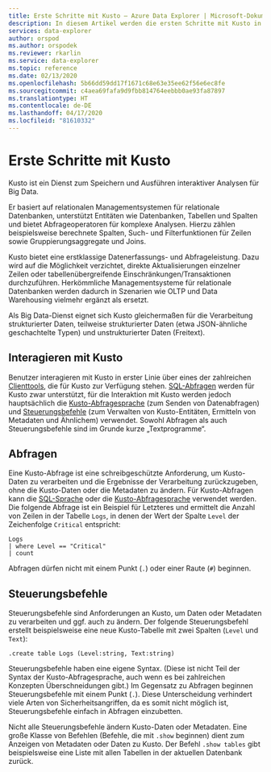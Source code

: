```yaml
---
title: Erste Schritte mit Kusto – Azure Data Explorer | Microsoft-Dokumentation
description: In diesem Artikel werden die ersten Schritte mit Kusto in Azure Data Explorer beschrieben.
services: data-explorer
author: orspod
ms.author: orspodek
ms.reviewer: rkarlin
ms.service: data-explorer
ms.topic: reference
ms.date: 02/13/2020
ms.openlocfilehash: 5b66dd59dd17f1671c68e63e35ee62f56e6ec8fe
ms.sourcegitcommit: c4aea69fafa9d9fbb814764eebbb0ae93fa87897
ms.translationtype: HT
ms.contentlocale: de-DE
ms.lasthandoff: 04/17/2020
ms.locfileid: "81610332"
---
```

# <a name="getting-started-with-kusto"></a>Erste Schritte mit Kusto

Kusto ist ein Dienst zum Speichern und Ausführen interaktiver Analysen für Big Data.

Er basiert auf relationalen Managementsystemen für relationale Datenbanken, unterstützt Entitäten wie Datenbanken, Tabellen und Spalten und bietet Abfrageoperatoren für komplexe Analysen. Hierzu zählen beispielsweise berechnete Spalten, Such- und Filterfunktionen für Zeilen sowie Gruppierungsaggregate und Joins.

Kusto bietet eine erstklassige Datenerfassungs- und Abfrageleistung. Dazu wird auf die Möglichkeit verzichtet, direkte Aktualisierungen einzelner Zeilen oder tabellenübergreifende Einschränkungen/Transaktionen durchzuführen. Herkömmliche Managementsysteme für relationale Datenbanken werden dadurch in Szenarien wie OLTP und Data Warehousing vielmehr ergänzt als ersetzt.

Als Big Data-Dienst eignet sich Kusto gleichermaßen für die Verarbeitung strukturierter Daten, teilweise strukturierter Daten (etwa JSON-ähnliche geschachtelte Typen) und unstrukturierter Daten (Freitext).

## <a name="interacting-with-kusto"></a>Interagieren mit Kusto

Benutzer interagieren mit Kusto in erster Linie über eines der zahlreichen [Clienttools](../tools/index.md), die für Kusto zur Verfügung stehen. [SQL-Abfragen](../api/tds/t-sql.md) werden für Kusto zwar unterstützt, für die Interaktion mit Kusto werden jedoch hauptsächlich die [Kusto-Abfragesprache](../query/index.md) (zum Senden von Datenabfragen) und [Steuerungsbefehle](../management/index.md) (zum Verwalten von Kusto-Entitäten, Ermitteln von Metadaten und Ähnlichem) verwendet. Sowohl Abfragen als auch Steuerungsbefehle sind im Grunde kurze „Textprogramme“.

## <a name="queries"></a>Abfragen

Eine Kusto-Abfrage ist eine schreibgeschützte Anforderung, um Kusto-Daten zu verarbeiten und die Ergebnisse der Verarbeitung zurückzugeben, ohne die Kusto-Daten oder die Metadaten zu ändern. Für Kusto-Abfragen kann die [SQL-Sprache](../api/tds/t-sql.md) oder die [Kusto-Abfragesprache](../query/index.md) verwendet werden.
Die folgende Abfrage ist ein Beispiel für Letzteres und ermittelt die Anzahl von Zeilen in der Tabelle `Logs`, in denen der Wert der Spalte `Level` der Zeichenfolge `Critical` entspricht:

```kusto
Logs
| where Level == "Critical"
| count
```

Abfragen dürfen nicht mit einem Punkt (`.`) oder einer Raute (`#`) beginnen.

## <a name="control-commands"></a>Steuerungsbefehle

Steuerungsbefehle sind Anforderungen an Kusto, um Daten oder Metadaten zu verarbeiten und ggf. auch zu ändern. Der folgende Steuerungsbefehl erstellt beispielsweise eine neue Kusto-Tabelle mit zwei Spalten (`Level` und `Text`):

```kusto
.create table Logs (Level:string, Text:string)
```

Steuerungsbefehle haben eine eigene Syntax. (Diese ist nicht Teil der Syntax der Kusto-Abfragesprache, auch wenn es bei zahlreichen Konzepten Überschneidungen gibt.) Im Gegensatz zu Abfragen beginnen Steuerungsbefehle mit einem Punkt (`.`).
Diese Unterscheidung verhindert viele Arten von Sicherheitsangriffen, da es somit nicht möglich ist, Steuerungsbefehle einfach in Abfragen einzubetten.

Nicht alle Steuerungsbefehle ändern Kusto-Daten oder Metadaten. Eine große Klasse von Befehlen (Befehle, die mit `.show` beginnen) dient zum Anzeigen von Metadaten oder Daten zu Kusto. Der Befehl `.show tables` gibt beispielsweise eine Liste mit allen Tabellen in der aktuellen Datenbank zurück.
